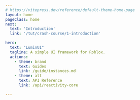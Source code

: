 ```yaml
---
# https://vitepress.dev/reference/default-theme-home-page
layout: home
pageClass: home
next:
  text: 'Introduction'
  link: '/tut/crash-course/1-introduction'

hero:
  text: "LuminUI"
  tagline: A simple UI framework for Roblox.
  actions:
    - theme: brand
      text: Guides
      link: /guide/instances.md
    - theme: alt
      text: API Reference
      link: /api/reactivity-core

---
```

